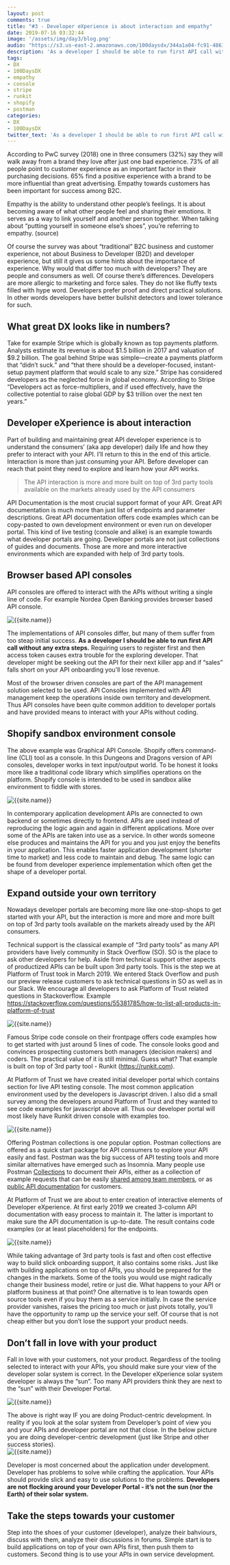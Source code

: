 ```yaml
---
layout: post
comments: true
title: "#3 - Developer eXperience is about interaction and empathy"
date: 2019-07-16 03:32:44
image: '/assets/img/day3/blog.png'
audio: "https://s3.us-east-2.amazonaws.com/100daysdx/344a1a04-fc91-4861-967b-1976336bf3bc.mp3"
description: 'As a developer I should be able to run first API call without any extra steps'
tags:
- DX 
- 100DaysDX
- empathy
- console
- stripe
- runkit
- shopify
- postman
categories:
- DX
- 100DaysDX
twitter_text: 'As a developer I should be able to run first API call without any extra steps'
---
```


According to PwC survey  (2018) one in three consumers (32%) say they will walk away from a brand they love after just one bad experience. 73% of all people point to customer experience as an important factor in their purchasing decisions. 65% find a positive experience with a brand to be more influential than great advertising. Empathy towards customers has been important for success among B2C.

Empathy is the ability to understand other people’s feelings. It is about becoming aware of what other people feel and sharing their emotions. It serves as a way to link yourself and another person together. When talking about “putting yourself in someone else’s shoes”, you’re referring to empathy. (source)

Of course the survey was about “traditional” B2C business and customer experience, not about Business to Developer (B2D) and developer experience, but still it gives us some hints about the importance of experience. Why would that differ too much with developers? They are people and consumers as well. Of course there’s differences. Developers are more allergic to marketing and force sales. They do not like fluffy texts filled with hype word. Developers prefer proof and direct practical solutions. In other words developers have better bullshit detectors and lower tolerance for such. 

## What great DX looks like in numbers?

Take for example Stripe which is globally known as top payments platform. Analysts estimate its revenue is about $1.5 billion in 2017 and valuation of $9.2 billion. The goal behind Stripe was simple—create a payments platform that “didn’t suck.” and “that there should be a developer-focused, instant-setup payment platform that would scale to any size.” Stripe has considered developers as the neglected force in global economy. According to Stripe “Developers act as force-multipliers, and if used effectively, have the collective potential to raise global GDP by $3 trillion over the next ten years.”   


## Developer eXperience is about interaction

Part of building and maintaining great API developer experience is to understand the consumers’ (aka app developer) daily life and how they prefer to interact with your API. I’ll return to this in the end of this article. Interaction is more than just consuming your API. Before developer can reach that point they need to explore and learn how your API works.

> The API interaction is more and more built on top of 3rd party tools available on the markets already used by the API consumers 

API Documentation is the most crucial support format of your API. Great API documentation is much more than just list of endpoints and parameter descriptions. Great API documentation offers code examples which can be copy-pasted to own development environment or even run on developer portal. This kind of live testing (console and alike) is an example towards what developer portals are going. Developer portals are not just collections of guides and documents. Those are more and more interactive environments which are expanded with help of 3rd party tools. 

## Browser based API consoles

API consoles are offered to interact with the APIs without writing a single line of code. For example Nordea Open Banking provides browser based API console. 

<img itemprop="image" src="{{site.baseurl}}/assets/img/day3/console-nordea.png" alt="{{site.name}}">

The implementations of API consoles differ, but many of them suffer from too steap initial success. **As a developer I should be able to run first API call without any extra steps.** Requiring users to register first and then access token causes extra trouble for the exploring developer. That developer might be seeking out the API for their next killer app and if “sales” falls short on your API onboarding you’ll lose revenue.

Most of the browser driven consoles are part of the API management solution selected to be used. API Consoles implemented with API management keep the operations inside own territory and development. Thus API consoles have been quite common addition to developer portals and have provided means to interact with your APIs without coding. 

## Shopify sandbox environment console

The above example was Graphical API Console. Shopify offers command-line (CLI) tool as  a console. In this Dungeons and Dragons version of API consoles, developer works in text input/output world. To be honest it looks more like a traditional code library which simplifies operations on the platform. Shopify console is intended to be used in sandbox alike environment to fiddle with stores. 

<img itemprop="image" src="{{site.baseurl}}/assets/img/day3/console-shopify.png" alt="{{site.name}}">

In contemporary application development APIs are connected to own backend or sometimes directly to frontend. APIs are used instead of reproducing the logic again and again in different applications. More over some of the APIs are taken into use as a service. In other words someone else produces and maintains the API for you and you just enjoy the benefits in your application. This enables faster application development (shorter time to market) and less code to maintain and debug. The same logic can be found from developer experience implementation which often get the shape of a developer portal. 

## Expand outside your own territory

Nowadays developer portals are becoming more like one-stop-shops to get started with your API, but the interaction is more and more and more built on top of 3rd party tools available on the markets already used by the API consumers.

Technical support is the classical example of “3rd party tools” as many API providers have lively community in Stack Overflow (SO). SO is the place to ask other developers for help. Aside from technical support other aspects of productized APIs can be built upon 3rd party tools. This is the step we at Platform of Trust took in March 2019. We entered Stack Overflow and push our preview release customers to ask technical questions in SO as well as in our Slack. We encourage all developers to ask Platform of Trust related questions in Stackoverflow. Example https://stackoverflow.com/questions/55381785/how-to-list-all-products-in-platform-of-trust

<img itemprop="image" src="{{site.baseurl}}/assets/img/day3/console-pot.png" alt="{{site.name}}">

Famous Stripe code console on their frontpage offers code examples how to get started with just around 5 lines of code. The console looks good and convinces prospecting customers both managers (decision makers) and coders. The practical value of it is still minimal. Guess what? That example is built on top of 3rd party tool - Runkit (https://runkit.com).

At Platform of Trust we have created initial developer portal which contains section for live API testing console. The most common application environment used by the developers is Javascript driven. I also did a small survey among the developers around Platform of Trust and they wanted to see code examples for javascript above all. Thus our developer portal will most likely have Runkit driven console with examples too. 

<img itemprop="image" src="{{site.baseurl}}/assets/img/day3/console-pot2.png" alt="{{site.name}}">

Offering Postman collections is one popular option. Postman collections are offered as a quick start package for API consumers to explore your API easily and fast. Postman was the big success of API testing tools and more similar alternatives have emerged such as Insomnia. Many people use Postman [Collections](https://www.getpostman.com/docs/postman/collections/creating_collections) to document their APIs, either as a collection of example requests that can be easily [shared among team members](https://www.getpostman.com/docs/postman/collections/sharing_collections), or as [public API documentation](https://www.getpostman.com/docs/postman_for_publishers/public_api_docs) for customers.

At Platform of Trust we are about to enter creation of interactive elements of Developer eXperience. At first early 2019 we created 3-column API documentation with easy process to maintain it. The latter is important to make sure the API documentation is up-to-date. The result contains code examples (or at least placeholders) for the endpoints. 

<img itemprop="image" src="{{site.baseurl}}/assets/img/day3/console-pot3.png" alt="{{site.name}}">

While taking advantage of 3rd party tools is fast and often cost effective way to build slick onboarding support, it also contains some risks. Just like with building applications on top of APIs, you should be prepared for the changes in the markets. Some of the tools you would use might radically change their business model, retire or just die. What happens to your API or platform business at that point? One alternative is to lean towards open source tools even if you buy them as a service initially. In case the service provider vanishes, raises the pricing too much or just pivots totally, you’ll have the opportunity to ramp up the service your self. Of course that is not cheap either but you don’t lose the support your product needs.

## Don’t fall in love with your product

Fall in love with your customers, not your product. Regardless of the tooling selected to interact with your APIs, you should make sure your view of the developer solar system is correct. In the Developer eXperience solar system developer is always the “sun”. Too many API providers think they are next to the “sun” with their Developer Portal. 

<img itemprop="image" src="{{site.baseurl}}/assets/img/day3/console-love.png" alt="{{site.name}}">

The above is right way IF you are doing Product-centric development. In reality if you look at the solar system from Developer’s point of view you and your APIs and developer portal are not that close. In the below picture you are doing developer-centric development (just like Stripe and other success stories).  
<img itemprop="image" src="{{site.baseurl}}/assets/img/day3/console-love2.png" alt="{{site.name}}">


Developer is most concerned about the application under development. Developer has problems to solve while crafting the application. Your APIs should provide slick and easy to use solutions to the problems. **Developers are not flocking around your Developer Portal - it’s not the sun (nor the Earth) of their solar system.**

## Take the steps towards your customer

Step into the shoes of your customer (developer), analyze their bahviours, discuss with them, analyze their discussions in forums. Simple start is to build applications on top of your own APIs first, then push them to customers. Second thing is to use your APIs in own service development.  
